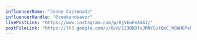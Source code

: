 ```yaml
---
influencerName: "Jenny Castenada"
influencerHandle: "@cookandsavor"
livePostLink: "https://www.instagram.com/p/BjVEoFeAd6I/"
postFileLink: "https://lh3.google.com/u/0/d/123QNBfsJRNYGutQxC_WGWHGPeMFDEwC-"
---
```

